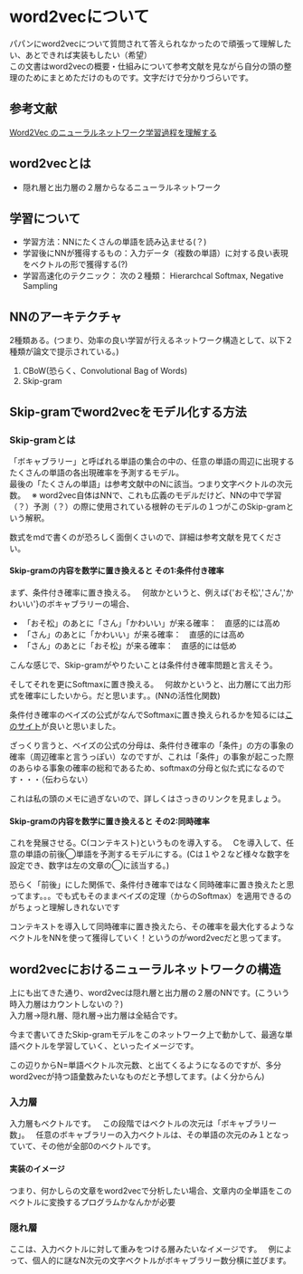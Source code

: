 # word2vecについて  
パパンにword2vecについて質問されて答えられなかったので頑張って理解したい、あとできれば実装もしたい（希望）  
この文書はword2vecの概要・仕組みについて参考文献を見ながら自分の頭の整理のためにまとめただけのものです。文字だけで分かりづらいです。  

## 参考文献  
[Word2Vec のニューラルネットワーク学習過程を理解する](http://tkengo.github.io/blog/2016/05/09/understand-how-to-learn-word2vec/)  

## word2vecとは  
- 隠れ層と出力層の２層からなるニューラルネットワーク  

## 学習について  
- 学習方法：NNにたくさんの単語を読み込ませる(？)  
- 学習後にNNが獲得するもの：入力データ（複数の単語）に対する良い表現をベクトルの形で獲得する(?)  
- 学習高速化のテクニック： 次の２種類： Hierarchcal Softmax, Negative Sampling  

## NNのアーキテクチャ  
2種類ある。(つまり、効率の良い学習が行えるネットワーク構造として、以下２種類が論文で提示されている。)  
1. CBoW(恐らく、Convolutional Bag of Words)  
2. Skip-gram  

## Skip-gramでword2vecをモデル化する方法      
### Skip-gramとは  
「ボキャブラリー」と呼ばれる単語の集合の中の、任意の単語の周辺に出現するたくさんの単語の各出現確率を予測するモデル。  
最後の「たくさんの単語」は参考文献中のNに該当。つまり文字ベクトルの次元数。  
※ word2vec自体はNNで、これも広義のモデルだけど、NNの中で学習（？）予測（？）の際に使用されている根幹のモデルの１つがこのSkip-gramという解釈。  

数式をmdで書くのが恐ろしく面倒くさいので、詳細は参考文献を見てください。  

#### Skip-gramの内容を数学に置き換えると その1:条件付き確率    
まず、条件付き確率に置き換える。  
何故かというと、例えば{'おそ松','さん','かわいい'}のボキャブラリーの場合、  
- 「おそ松」のあとに「さん」「かわいい」が来る確率：　直感的には高め  
- 「さん」のあとに「かわいい」が来る確率：　直感的には高め  
- 「さん」のあとに「おそ松」が来る確率：　直感的には低め  

こんな感じで、Skip-gramがやりたいことは条件付き確率問題と言えそう。  

そしてそれを更にSoftmaxに置き換える。  
何故かというと、出力層にて出力形式を確率にしたいから。だと思います。。(NNの活性化関数)      

条件付き確率のベイズの公式がなんでSoftmaxに置き換えられるかを知るには[このサイト](http://owatank.hatenablog.com/entry/2017/11/03/151956)が良いと思いました。  

ざっくり言うと、ベイズの公式の分母は、条件付き確率の「条件」の方の事象の確率（周辺確率と言うっぽい）なのですが、これは「条件」の事象が起こった際のあらゆる事象の確率の総和であるため、softmaxの分母と似た式になるのです・・・（伝わらない）  

これは私の頭のメモに過ぎないので、詳しくはさっきのリンクを見ましょう。  

#### Skip-gramの内容を数学に置き換えると その2:同時確率
これを発展させる。C(コンテキスト)というものを導入する。  
Cを導入して、任意の単語の前後◯単語を予測するモデルにする。(Cは１や２など様々な数字を設定でき、数字は左の文章の◯に該当する。)  

恐らく「前後」にした関係で、条件付き確率ではなく同時確率に置き換えたと思ってます。。。でも式もそのままベイズの定理（からのSoftmax）を適用できるのがちょっと理解しきれないです    

コンテキストを導入して同時確率に置き換えたら、その確率を最大化するようなベクトルをNNを使って獲得していく！というのがword2vecだと思ってます。  


## word2vecにおけるニューラルネットワークの構造  
上にも出てきた通り、word2vecは隠れ層と出力層の２層のNNです。(こういう時入力層はカウントしないの？)  
入力層→隠れ層、隠れ層→出力層は全結合です。  

今まで書いてきたSkip-gramモデルをこのネットワーク上で動かして、最適な単語ベクトルを学習していく、といったイメージです。  

この辺りからN=単語ベクトル次元数、と出てくるようになるのですが、多分word2vecが持つ語彙数みたいなものだと予想してます。(よく分からん)  

### 入力層  
入力層もベクトルです。  
この段階ではベクトルの次元は「ボキャブラリー数」。  
任意のボキャブラリーの入力ベクトルは、その単語の次元のみ１となっていて、その他が全部0のベクトルです。  

#### 実装のイメージ  
つまり、何かしらの文章をword2vecで分析したい場合、文章内の全単語をこのベクトルに変換するプログラムかなんかが必要  

### 隠れ層  
ここは、入力ベクトルに対して重みをつける層みたいなイメージです。  
例によって、個人的に謎なN次元の文字ベクトルがボキャブラリー数分横に並びます。  




